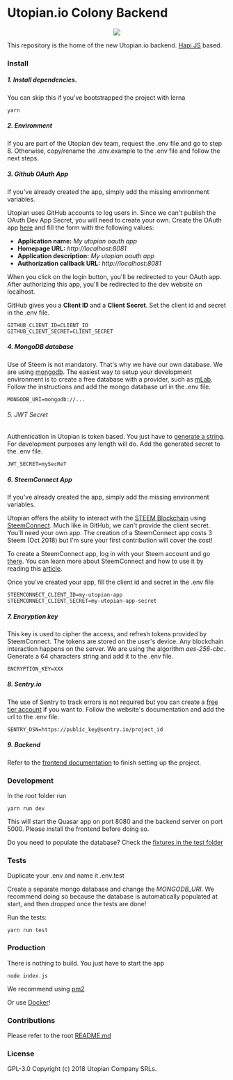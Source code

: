 # Utopian.io Colony Backend
<p align="center">
  <img src="https://cdn.steemitimages.com/DQmQpCiqJaNconfJ4aCbyDpD3qBMV5qA3KVDRfU2jkcoJvW/utopian-colony-fb.png" />
</p>

This repository is the home of the new Utopian.io backend. [Hapi JS](https://hapijs.com/) based.

### Install

##### 1. Install dependencies.
You can skip this if you've bootstrapped the project with lerna  
```shell
yarn
```

##### 2. Environment
If you are part of the Utopian dev team, request the .env file and go to step 8. Otherwise, copy/rename the .env.example to the .env file and follow the next steps.

##### 3. Github OAuth App
If you've already created the app, simply add the missing environment variables.

Utopian uses GitHub accounts to log users in. Since we can't publish the OAuth Dev App Secret, you will need to create your own.
Create the OAuth app [here](https://github.com/settings/applications/new) and fill the form with the following values: 
* **Application name:** _My utopian oauth app_
* **Homepage URL:** _http://localhost:8081_
* **Application description:** _My utopian oauth app_
* **Authorization callback URL:** _http://localhost:8081_

When you click on the login button, you'll be redirected to your OAuth app. After authorizing this app, you'll be redirected to the dev website on localhost. 

GitHub gives you a **Client ID** and a **Client Secret**. Set the client id and secret in the .env file.

```
GITHUB_CLIENT_ID=CLIENT_ID
GITHUB_CLIENT_SECRET=CLIENT_SECRET
```

##### 4. MongoDB database
Use of Steem is not mandatory. That's why we have our own database. We are using [mongodb](https://www.mongodb.com/). The easiest way to setup your development environment is to create a free database with a provider, such as [mLab](https://mlab.com/). Follow the instructions and add the mongo database url in the .env file.

```
MONGODB_URI=mongodb://...
```

###### 5. JWT Secret
Authentication in Utopian is token based. You just have to [generate a string](https://strongpasswordgenerator.com/). For development purposes any length will do.
Add the generated secret to the .env file.

```
JWT_SECRET=mySecReT
```

##### 6. SteemConnect App
If you've already created the app, simply add the missing environment variables.


Utopian offers the ability to interact with the [STEEM Blockchain](https://steem.io/) using [SteemConnect](https://steemconnect.com/). Much like in GitHub, we can't provide the client secret. You'll need your own app.
The creation of a SteemConnect app costs 3 Steem (Oct 2018) but I'm sure your first contribution will cover the cost!

To create a SteemConnect app, log in with your Steem account and go [there](https://steemconnect.com/apps/create).
You can learn more about SteemConnect and how to use it by reading this [article](https://steemit.com/steemconnect/@noisy/how-to-configure-steemconnect-v2-and-use-it-with-your-application-how-it-works-and-how-it-is-different-from-v1). 

Once you've created your app, fill the client id and secret in the .env file

```
STEEMCONNECT_CLIENT_ID=my-utopian-app
STEEMCONNECT_CLIENT_SECRET=my-utopian-app-secret
```

##### 7. Encryption key
This key is used to cipher the access, and refresh tokens provided by SteemConnect. The tokens are stored on the user's device. Any blockchain interaction happens on the server.
We are using the algorithm _aes-256-cbc_. Generate a 64 characters string and add it to the .env file.

```
ENCRYPTION_KEY=XXX
```

##### 8. Sentry.io
The use of Sentry to track errors is not required but you can create a [free tier account](https://sentry.io/signup/) if you want to.
Follow the website's documentation and add the url to the .env file.

```
SENTRY_DSN=https://public_key@sentry.io/project_id
```

##### 9. Backend
Refer to the [frontend documentation](https://github.com/utopian-io/v2.utopian.io/tree/develop/packages/client/README.md) to finish setting up the project.

### Development
In the root folder run
```shell
yarn run dev
```
This will start the Quasar app on port 8080 and the backend server on port 5000. Please install the frontend before doing so.

Do you need to populate the database? Check the [fixtures in the test folder](https://github.com/utopian-io/v2.utopian.io/tree/develop/packages/server/test/fixtures)

### Tests
Duplicate your .env and name it .env.test

Create a separate mongo database and change the _MONGODB_URI_. We recommend doing so because the database is automatically populated at start, and then dropped once the tests are done!

Run the tests:
```shell
yarn run test
``` 

### Production
There is nothing to build. You just have to start the app
```shell
node index.js
```
We recommend using [pm2](http://pm2.keymetrics.io/)

Or use [Docker](https://www.docker.com/)!

### Contributions
Please refer to the root [README.md](https://github.com/utopian-io/v2.utopian.io/blob/develop/README.md)

### License

GPL-3.0 Copyright (c) 2018 Utopian Company SRLs.
